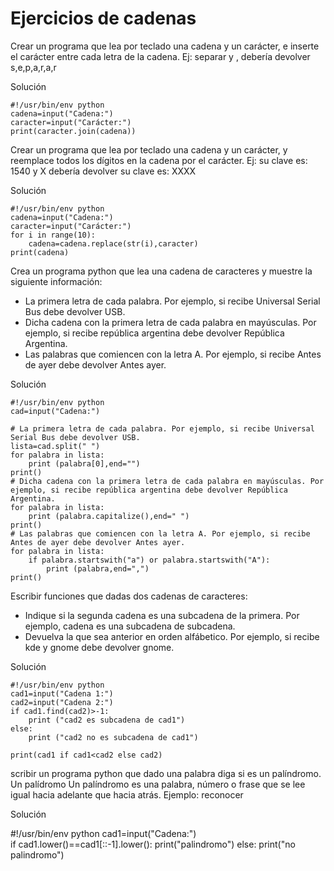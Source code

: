 # Ejercicios de cadenas

Crear un programa que lea por teclado una cadena y un carácter, e inserte el carácter entre cada letra de la cadena. Ej: separar y , debería devolver s,e,p,a,r,a,r

Solución

	#!/usr/bin/env python
	cadena=input("Cadena:")
	caracter=input("Carácter:")
	print(caracter.join(cadena))

Crear un programa que lea por teclado una cadena y un carácter, y reemplace todos los dígitos en la cadena por el carácter. Ej: su clave es: 1540 y X debería devolver su clave es: XXXX

Solución

	#!/usr/bin/env python
	cadena=input("Cadena:")
	caracter=input("Carácter:")
	for i in range(10):
		cadena=cadena.replace(str(i),caracter)
	print(cadena)

Crea un programa python que lea una cadena de caracteres y muestre la siguiente información:

* La primera letra de cada palabra. Por ejemplo, si recibe Universal Serial Bus debe devolver USB.
* Dicha cadena con la primera letra de cada palabra en mayúsculas. Por ejemplo, si recibe república argentina debe devolver República Argentina.
* Las palabras que comiencen con la letra A. Por ejemplo, si recibe Antes de ayer debe devolver Antes ayer.

Solución

	#!/usr/bin/env python
	cad=input("Cadena:")				

	# La primera letra de cada palabra. Por ejemplo, si recibe Universal Serial Bus debe devolver USB.
	lista=cad.split(" ")
	for palabra in lista:
	    print (palabra[0],end="")
	print()
	# Dicha cadena con la primera letra de cada palabra en mayúsculas. Por ejemplo, si recibe república argentina debe devolver República Argentina.
	for palabra in lista:
	    print (palabra.capitalize(),end=" ")
	print()			
	# Las palabras que comiencen con la letra A. Por ejemplo, si recibe Antes de ayer debe devolver Antes ayer.
	for palabra in lista:
	    if palabra.startswith("a") or palabra.startswith("A"):
	        print (palabra,end=",")
	print()

Escribir funciones que dadas dos cadenas de caracteres:

* Indique si la segunda cadena es una subcadena de la primera. Por ejemplo, cadena es una subcadena de subcadena.
* Devuelva la que sea anterior en orden alfábetico. Por ejemplo, si recibe kde y gnome debe devolver gnome.

Solución

	#!/usr/bin/env python
	cad1=input("Cadena 1:")
	cad2=input("Cadena 2:")	
	if cad1.find(cad2)>-1:
		print ("cad2 es subcadena de cad1")
	else:
		print ("cad2 no es subcadena de cad1")			

	print(cad1 if cad1<cad2 else cad2)

scribir un programa python que dado una palabra diga si es un palíndromo. Un palídromo Un palíndromo es una palabra, número o frase que se lee igual hacia adelante que hacia atrás. Ejemplo: reconocer

Solución

#!/usr/bin/env python
cad1=input("Cadena:")	
if cad1.lower()==cad1[::-1].lower():
    print("palindromo")
else:
    print("no palindromo")